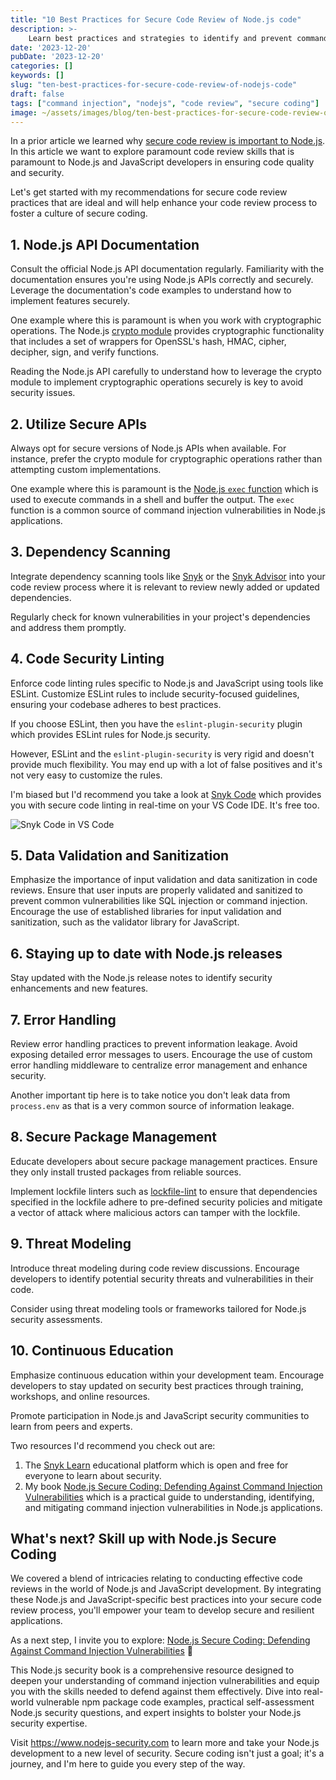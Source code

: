 ```yaml
---
title: "10 Best Practices for Secure Code Review of Node.js code"
description: >-
    Learn best practices and strategies to identify and prevent command injection vulnerabilities in your JavaScript projects. Discover the power of secure code reviews, secure API usage, and Node.js-specific tips. Explore further with our book, 'Node.js Secure Coding: Defending Against Command Injection Vulnerabilities,' and fortify your skills.
date: '2023-12-20'
pubDate: '2023-12-20'
categories: []
keywords: []
slug: "ten-best-practices-for-secure-code-review-of-nodejs-code"
draft: false
tags: ["command injection", "nodejs", "code review", "secure coding"]
image: ~/assets/images/blog/ten-best-practices-for-secure-code-review-of-nodejs-code.jpeg
---
```


In a prior article we learned why [secure code review is important to Node.js](secure-code-review-tips-to-defend-against-vulnerable-nodejs-code). In this article we want to explore paramount code review skills that is paramount to Node.js and JavaScript developers in ensuring code quality and security.

Let's get started with my recommendations for secure code review practices that are ideal and will help enhance your code review process to foster a culture of secure coding.

## 1. Node.js API Documentation

Consult the official Node.js API documentation regularly. Familiarity with the documentation ensures you're using Node.js APIs correctly and securely.
Leverage the documentation's code examples to understand how to implement features securely.

One example where this is paramount is when you work with cryptographic operations. The Node.js [crypto module](https://nodejs.org/api/crypto.html) provides cryptographic functionality that includes a set of wrappers for OpenSSL's hash, HMAC, cipher, decipher, sign, and verify functions.

Reading the Node.js API carefully to understand how to leverage the crypto module to implement cryptographic operations securely is key to avoid security issues.

##  2. Utilize Secure APIs

Always opt for secure versions of Node.js APIs when available. For instance, prefer the crypto module for cryptographic operations rather than attempting custom implementations.

One example where this is paramount is the [Node.js `exec` function](https://nodejs.org/api/child_process.html#child_process_child_process_exec_command_options_callback) which is used to execute commands in a shell and buffer the output. The `exec` function is a common source of command injection vulnerabilities in Node.js applications.

## 3. Dependency Scanning

Integrate dependency scanning tools like [Snyk](https://snyk.io) or the [Snyk Advisor](https://snyk.io/advisor) into your code review process where it is relevant to review newly added or updated dependencies.

Regularly check for known vulnerabilities in your project's dependencies and address them promptly.

## 4. Code Security Linting

Enforce code linting rules specific to Node.js and JavaScript using tools like ESLint. Customize ESLint rules to include security-focused guidelines, ensuring your codebase adheres to best practices.

If you choose ESLint, then you have the `eslint-plugin-security` plugin which provides ESLint rules for Node.js security.

However, ESLint and the `eslint-plugin-security` is very rigid and doesn't provide much flexibility. You may end up with a lot of false positives and it's not very easy to customize the rules.

I'm biased but I'd recommend you take a look at [Snyk Code](https://snyk.io/product/code/) which provides you with secure code linting in real-time on your VS Code IDE. It's free too.

![Snyk Code in VS Code](/images/blog/snyk-code-example.png)

## 5. Data Validation and Sanitization

Emphasize the importance of input validation and data sanitization in code reviews. Ensure that user inputs are properly validated and sanitized to prevent common vulnerabilities like SQL injection or command injection.
Encourage the use of established libraries for input validation and sanitization, such as the validator library for JavaScript.

## 6. Staying up to date with Node.js releases

Stay updated with the Node.js release notes to identify security enhancements and new features.

## 7. Error Handling

Review error handling practices to prevent information leakage. Avoid exposing detailed error messages to users. Encourage the use of custom error handling middleware to centralize error management and enhance security.

Another important tip here is to take notice you don't leak data from `process.env` as that is a very common source of information leakage.

## 8. Secure Package Management

Educate developers about secure package management practices. Ensure they only install trusted packages from reliable sources.

Implement lockfile linters such as [lockfile-lint](https://github.com/lirantal/lockfile-lint) to ensure that dependencies specified in the lockfile adhere to pre-defined security policies and mitigate a vector of attack where malicious actors can tamper with the lockfile.

## 9. Threat Modeling

Introduce threat modeling during code review discussions. Encourage developers to identify potential security threats and vulnerabilities in their code.

Consider using threat modeling tools or frameworks tailored for Node.js security assessments.

## 10. Continuous Education

Emphasize continuous education within your development team. Encourage developers to stay updated on security best practices through training, workshops, and online resources.

Promote participation in Node.js and JavaScript security communities to learn from peers and experts.

Two resources I'd recommend you check out are:
1. The [Snyk Learn](https://learn.snyk.io/) educational platform which is open and free for everyone to learn about security.
2. My book  [Node.js Secure Coding: Defending Against Command Injection Vulnerabilities](https://www.nodejs-security.com) which is a practical guide to understanding, identifying, and mitigating command injection vulnerabilities in Node.js applications.

## What's next? Skill up with Node.js Secure Coding

We covered a blend of intricacies relating to conducting effective code reviews in the world of Node.js and JavaScript development. By integrating these Node.js and JavaScript-specific best practices into your secure code review process, you'll empower your team to develop secure and resilient applications.

As a next step, I invite you to explore: [Node.js Secure Coding: Defending Against Command Injection Vulnerabilities](https://www.nodejs-security.com) 🌟 

This Node.js security book is a comprehensive resource designed to deepen your understanding of command injection vulnerabilities and equip you with the skills needed to defend against them effectively. Dive into real-world vulnerable npm package code examples, practical self-assessment Node.js security questions, and expert insights to bolster your Node.js security expertise.

Visit https://www.nodejs-security.com to learn more and take your Node.js development to a new level of security. Secure coding isn't just a goal; it's a journey, and I'm here to guide you every step of the way.